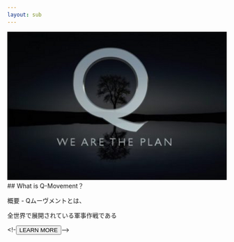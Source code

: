```yaml
---
layout: sub
---
```


<img src="images/q1.png" style="text-align:left">
## What is Q-Movement？
  

概要 - Qムーヴメントとは、

全世界で展開されている軍事作戦である


<!-<button>LEARN MORE</button>-->
  
  
